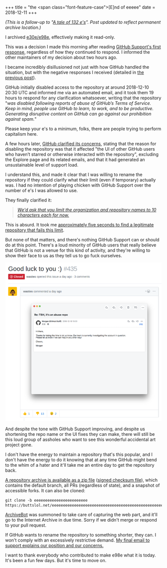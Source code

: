 +++
title = "the <span class=\"font-feature-case\">[E]</span>nd of eeeee"
date = 2018-12-11
+++

_(This is a follow-up to "[A tale of 132 e's](/blog/e98e/)". Post updated to reflect permanent archive location.)_

I archived [e30e/e98e](https://github.com/eeeeeeeeeeeeeeeeeeeeeeeeeeeeeeee/eeeeeeeeeeeeeeeeeeeeeeeeeeeeeeeeeeeeeeeeeeeeeeeeeeeeeeeeeeeeeeeeeeeeeeeeeeeeeeeeeeeeeeeeeeeeeeeeeeee), effectively making it read-only.

This was a decision I made this morning after reading [GitHub Support's first response](github-email-1.txt), regardless of how they continued to respond. I informed the other maintainers of my decision about two hours ago.

I became incredibly disillusioned not just with how GitHub handled the situation, but with the negative responses I received (detailed in [the previous post](../e98e/)).

GitHub initially disabled access to the repository at around 2018-12-10 20:30 UTC and informed me via an automated email, and it took them 19 hours to respond for any clarification whatsoever, writing that the repository "_was disabled following reports of abuse of GitHub’s Terms of Service. Keep in mind, people use GitHub to learn, to work, and to be productive. Generating disruptive content on GitHub can go against our prohibition against spam._"

Please keep your e's to a minimum, folks, there are people trying to perform capitalism here.

A few hours later, [GitHub clarified its concerns](github-email-2.txt), stating that the reason for disabling the repository was that it affected "the UI of other GitHub users who haven’t starred or otherwise interacted with the repository", excluding the Explore page and its related emails, and that it had generated an unsustainable level of support load.

I understand this, and made it clear that I was willing to rename the repository if they could clarify what their limit (even if temporary) actually was. I had no intention of playing chicken with GitHub Support over the number of e's I was allowed to use.

They finally clarified it:

> [_We'd ask that you limit the organization and repository names to 10 characters each for now._](github-email-3.txt)

This is absurd. It took me [approximately five seconds to find a legitimate repository that fails this limit](https://github.com/rust-lang-nursery/edition-guide).

But none of that matters, and there's nothing GitHub Support can or should do at this point. There's a loud minority of GitHub users that really believe that GitHub is not a venue for this kind of activity, and they're willing to show their face to us as they tell us to go fuck ourselves.

[!["Good luck to you :)", and an email response from GitHub Support from an email with the subject "TBH, it's an abuse repo"](github-asshole.png)](https://github.com/eeeeeeeeeeeeeeeeeeeeeeeeeeeeeeee/eeeeeeeeeeeeeeeeeeeeeeeeeeeeeeeeeeeeeeeeeeeeeeeeeeeeeeeeeeeeeeeeeeeeeeeeeeeeeeeeeeeeeeeeeeeeeeeeeeee/issues/435)

And despite the tone with GitHub Support improving, and despite us shortening the repo name or the UI fixes they can make, there will still be this loud group of assholes who want to see this wonderful accidental art project gone.

I don't have the energy to maintain a repository that's this popular, and I don't have the energy to do it knowing that at any time GitHub might bend to the whim of a hater and it'll take me an entire day to get the repository back.

[A repository archive is available as a zip file](https://buttslol.net/eeeeeeeeeeeeeeeeeeeeeeeeeeeeeeeeeeeeeeeeeeeeeeeeeeeeeeeeeeeeeeeeeeeeeeeeeeeeeeeeeeeeeeeeeeeeeeeeeeee.git.zip) ([signed checksum file](e98e-sha512sum.txt)), which contains the default branch, all PRs (regardless of state), and a snapshot of accessible forks. It can also be cloned:

```
git clone -b eeeeeeeeeeeeeeeeeeeeeeee https://buttslol.net/eeeeeeeeeeeeeeeeeeeeeeeeeeeeeeeeeeeeeeeeeeeeeeeeeeeeeeeeeeeeeeeeeeeeeeeeeeeeeeeeeeeeeeeeeeeeeeeeeeee.git
```

[ArchiveBot](https://www.archiveteam.org/index.php?title=ArchiveBot) was summoned to take care of capturing the web part, and it'll go to the Internet Archive in due time. Sorry if we didn't merge or respond to your pull request.

If GitHub wants to rename the repository to something shorter, they can. I won't comply with an excessively restrictive demand. [My final email to support explains our position and our concerns.](github-email-4.txt)

I want to thank everybody who contributed to make e98e what it is today. It's been a fun few days. But it's time to move on.
